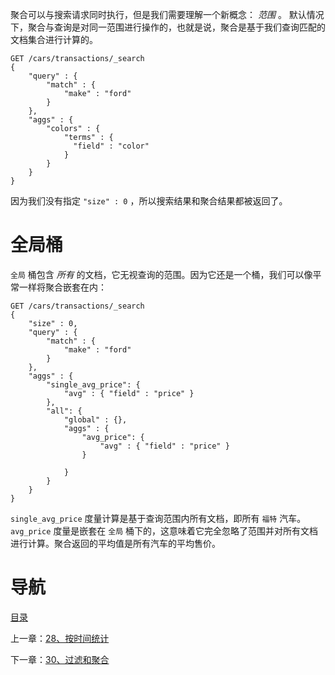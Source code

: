聚合可以与搜索请求同时执行，但是我们需要理解一个新概念： *范围* 。 默认情况下，聚合与查询是对同一范围进行操作的，也就是说，聚合是基于我们查询匹配的文档集合进行计算的。

```
GET /cars/transactions/_search
{
    "query" : {
        "match" : {
            "make" : "ford"
        }
    },
    "aggs" : {
        "colors" : {
            "terms" : {
              "field" : "color"
            }
        }
    }
}
```

因为我们没有指定 `"size" : 0` ，所以搜索结果和聚合结果都被返回了。

# 全局桶

`全局` 桶包含 *所有* 的文档，它无视查询的范围。因为它还是一个桶，我们可以像平常一样将聚合嵌套在内：

```
GET /cars/transactions/_search
{
    "size" : 0,
    "query" : {
        "match" : {
            "make" : "ford"
        }
    },
    "aggs" : {
        "single_avg_price": {
            "avg" : { "field" : "price" } 
        },
        "all": {
            "global" : {}, 
            "aggs" : {
                "avg_price": {
                    "avg" : { "field" : "price" } 
                }

            }
        }
    }
}
```

`single_avg_price` 度量计算是基于查询范围内所有文档，即所有 `福特` 汽车。`avg_price` 度量是嵌套在 `全局` 桶下的，这意味着它完全忽略了范围并对所有文档进行计算。聚合返回的平均值是所有汽车的平均售价。



# 导航

[目录](README.md)

上一章：[28、按时间统计](28、按时间统计.md)

下一章：[30、过滤和聚合](30、过滤和聚合.md)
